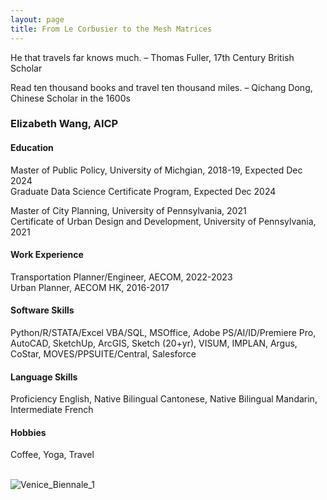 ```yaml
---
layout: page
title: From Le Corbusier to the Mesh Matrices
---
```


<p class="message">
  He that travels far knows much. – Thomas Fuller, 17th Century British Scholar <br>
  
  Read ten thousand books and travel ten thousand miles. – Qichang Dong, Chinese Scholar in the 1600s
</p>

### Elizabeth Wang, AICP <br>

#### Education <br>
Master of Public Policy, University of Michgian, 2018-19, Expected Dec 2024 <br>
Graduate Data Science Certificate Program, Expected Dec 2024 <br>

Master of City Planning, University of Pennsylvania, 2021 <br>
Certificate of Urban Design and Development, University of Pennsylvania, 2021 <br>

#### Work Experience <br>
Transportation Planner/Engineer, AECOM, 2022-2023 <br>
Urban Planner, AECOM HK, 2016-2017 <br>

#### Software Skills <br>
Python/R/STATA/Excel VBA/SQL, MSOffice, Adobe PS/AI/ID/Premiere Pro, AutoCAD, SketchUp, ArcGIS, Sketch (20+yr), VISUM, IMPLAN, Argus, CoStar, MOVES/PPSUITE/Central, Salesforce

#### Language Skills <br>
Proficiency English, Native Bilingual Cantonese, Native Bilingual Mandarin, Intermediate French

#### Hobbies <br>
Coffee, Yoga, Travel <br>

<br>
<img src="{{site.baseurl | prepend: site.url}}/portfolio/image/about/Venice_Biennale_1.jpg" alt="Venice_Biennale_1"/> 
<br>


